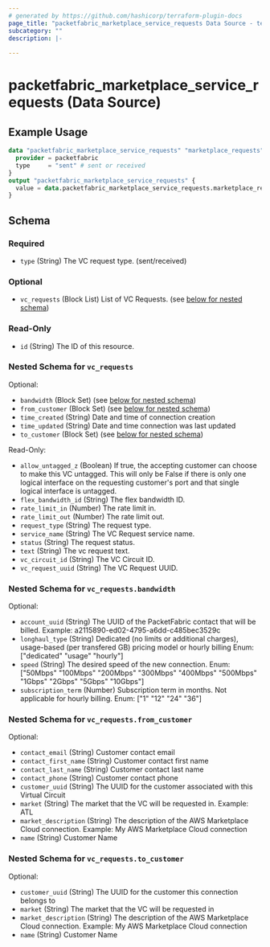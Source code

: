 ```yaml
---
# generated by https://github.com/hashicorp/terraform-plugin-docs
page_title: "packetfabric_marketplace_service_requests Data Source - terraform-provider-packetfabric"
subcategory: ""
description: |-
  
---
```


# packetfabric_marketplace_service_requests (Data Source)



## Example Usage

```terraform
data "packetfabric_marketplace_service_requests" "marketplace_requests" {
  provider = packetfabric
  type     = "sent" # sent or received
}
output "packetfabric_marketplace_service_requests" {
  value = data.packetfabric_marketplace_service_requests.marketplace_requests
}
```

<!-- schema generated by tfplugindocs -->
## Schema

### Required

- `type` (String) The VC request type. (sent/received)

### Optional

- `vc_requests` (Block List) List of VC Requests. (see [below for nested schema](#nestedblock--vc_requests))

### Read-Only

- `id` (String) The ID of this resource.

<a id="nestedblock--vc_requests"></a>
### Nested Schema for `vc_requests`

Optional:

- `bandwidth` (Block Set) (see [below for nested schema](#nestedblock--vc_requests--bandwidth))
- `from_customer` (Block Set) (see [below for nested schema](#nestedblock--vc_requests--from_customer))
- `time_created` (String) Date and time of connection creation
- `time_updated` (String) Date and time connection was last updated
- `to_customer` (Block Set) (see [below for nested schema](#nestedblock--vc_requests--to_customer))

Read-Only:

- `allow_untagged_z` (Boolean) If true, the accepting customer can choose to make this VC untagged. This will only be False if there is only one logical interface on the requesting customer's port and that single logical interface is untagged.
- `flex_bandwidth_id` (String) The flex bandwidth ID.
- `rate_limit_in` (Number) The rate limit in.
- `rate_limit_out` (Number) The rate limit out.
- `request_type` (String) The request type.
- `service_name` (String) The VC Request service name.
- `status` (String) The request status.
- `text` (String) The vc request text.
- `vc_circuit_id` (String) The VC Circuit ID.
- `vc_request_uuid` (String) The VC Request UUID.

<a id="nestedblock--vc_requests--bandwidth"></a>
### Nested Schema for `vc_requests.bandwidth`

Optional:

- `account_uuid` (String) The UUID of the PacketFabric contact that will be billed.
		Example: a2115890-ed02-4795-a6dd-c485bec3529c
- `longhaul_type` (String) Dedicated (no limits or additional charges), usage-based (per transfered GB) pricing model or hourly billing
		Enum: ["dedicated" "usage" "hourly"]
- `speed` (String) The desired speed of the new connection.
		Enum: ["50Mbps" "100Mbps" "200Mbps" "300Mbps" "400Mbps" "500Mbps" "1Gbps" "2Gbps" "5Gbps" "10Gbps"]
- `subscription_term` (Number) Subscription term in months. Not applicable for hourly billing.
		Enum: ["1" "12" "24" "36"]


<a id="nestedblock--vc_requests--from_customer"></a>
### Nested Schema for `vc_requests.from_customer`

Optional:

- `contact_email` (String) Customer contact email
- `contact_first_name` (String) Customer contact first name
- `contact_last_name` (String) Customer contact last name
- `contact_phone` (String) Customer contact phone
- `customer_uuid` (String) The UUID for the customer associated with this Virtual Circuit
- `market` (String) The market that the VC will be requested in.
		Example: ATL
- `market_description` (String) The description of the AWS Marketplace Cloud connection.
		Example: My AWS Marketplace Cloud connection
- `name` (String) Customer Name


<a id="nestedblock--vc_requests--to_customer"></a>
### Nested Schema for `vc_requests.to_customer`

Optional:

- `customer_uuid` (String) The UUID for the customer this connection belongs to
- `market` (String) The market that the VC will be requested in
- `market_description` (String) The description of the AWS Marketplace Cloud connection.
		Example: My AWS Marketplace Cloud connection
- `name` (String) Customer Name


